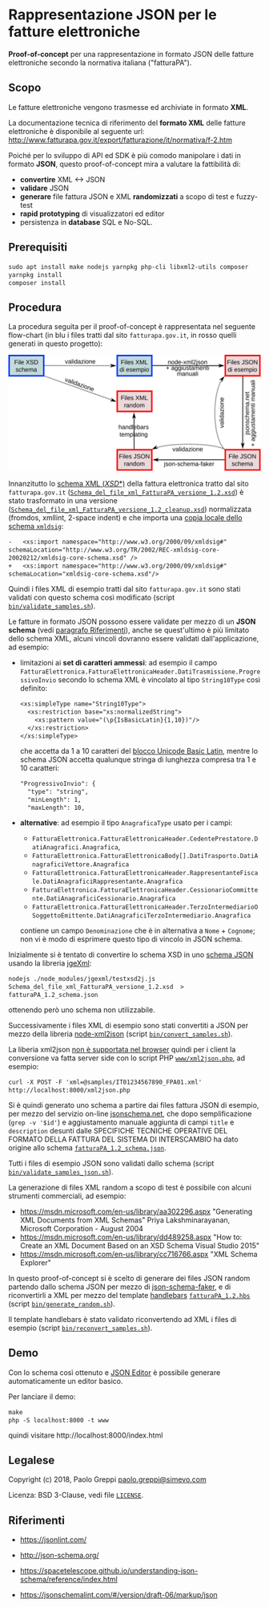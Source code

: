 # Rappresentazione JSON per le fatture elettroniche

**Proof-of-concept** per una rappresentazione in formato JSON delle fatture elettroniche secondo la normativa italiana ("fatturaPA").

## Scopo

Le fatture elettroniche vengono trasmesse ed archiviate in formato **XML**.

La documentazione tecnica di riferimento del **formato XML** delle fatture elettroniche è disponibile al seguente url: http://www.fatturapa.gov.it/export/fatturazione/it/normativa/f-2.htm

Poiché per lo sviluppo di API ed SDK è più comodo manipolare i dati in formato **JSON**, questo proof-of-concept mira a valutare la fattibilità di:
- **convertire** XML <-> JSON
- **validare** JSON
- **generare** file fattura JSON e XML **randomizzati** a scopo di test e fuzzy-test
- **rapid prototyping** di visualizzatori ed editor
- persistenza in **database** SQL e No-SQL.

## Prerequisiti

```
sudo apt install make nodejs yarnpkg php-cli libxml2-utils composer
yarnpkg install
composer install
```

## Procedura

La procedura seguita per il proof-of-concept è rappresentata nel seguente flow-chart (in blu i files tratti dal sito `fatturapa.gov.it`, in rosso quelli generati in questo progetto):

![Flow-chart](flowchart.png "Flow-chart del proof-of-concept")

Innanzitutto lo [schema XML (*XSD**)](https://en.wikipedia.org/wiki/XML_Schema_(W3C)) della fattura elettronica tratto dal sito `fatturapa.gov.it` ([`Schema_del_file_xml_FatturaPA_versione_1.2.xsd`](Schema_del_file_xml_FatturaPA_versione_1.2.xsd)) è stato trasformato in una versione ([`Schema_del_file_xml_FatturaPA_versione_1.2_cleanup.xsd`](Schema_del_file_xml_FatturaPA_versione_1.2_cleanup.xsd)) normalizzata (fromdos, xmllint, 2-space indent) e che importa una [copia locale dello schema `xmldsig`](xmldsig-core-schema.xsd):
```
-   <xs:import namespace="http://www.w3.org/2000/09/xmldsig#" schemaLocation="http://www.w3.org/TR/2002/REC-xmldsig-core-20020212/xmldsig-core-schema.xsd" />
+   <xs:import namespace="http://www.w3.org/2000/09/xmldsig#" schemaLocation="xmldsig-core-schema.xsd"/>
```

Quindi i files XML di esempio tratti dal sito `fatturapa.gov.it` sono stati validati con questo schema così modificato (script [`bin/validate_samples.sh`](bin/validate_samples.sh)).

Le fatture in formato JSON possono essere validate per mezzo di un **JSON schema** (vedi [paragrafo Riferimenti](#riferimenti)), anche se quest'ultimo è più limitato dello schema XML, alcuni vincoli dovranno essere validati dall'applicazione, ad esempio:

- limitazioni ai **set di caratteri ammessi**: ad esempio il campo `FatturaElettronica.FatturaElettronicaHeader.DatiTrasmissione.ProgressivoInvio` secondo lo schema XML è vincolato al tipo `String10Type` così definito:
    ```
    <xs:simpleType name="String10Type">
      <xs:restriction base="xs:normalizedString">
        <xs:pattern value="(\p{IsBasicLatin}{1,10})"/>
      </xs:restriction>
    </xs:simpleType>
    ```
  che accetta da 1 a 10 caratteri del [blocco Unicode Basic Latin](https://www.w3.org/TR/xsd-unicode-blocknames/), mentre lo schema JSON accetta qualunque stringa di lunghezza compresa tra 1 e 10 caratteri:
    ```
    "ProgressivoInvio": {
      "type": "string",
      "minLength": 1,
      "maxLength": 10,
    ```
- **alternative**: ad esempio il tipo `AnagraficaType` usato per i campi:
  - `FatturaElettronica.FatturaElettronicaHeader.CedentePrestatore.DatiAnagrafici.Anagrafica`,
  - `FatturaElettronica.FatturaElettronicaBody[].DatiTrasporto.DatiAnagraficiVettore.Anagrafica`
  - `FatturaElettronica.FatturaElettronicaHeader.RappresentanteFiscale.DatiAnagraficiRappresentante.Anagrafica`
  - `FatturaElettronica.FatturaElettronicaHeader.CessionarioCommittente.DatiAnagraficiCessionario.Anagrafica`
  - `FatturaElettronica.FatturaElettronicaHeader.TerzoIntermediarioOSoggettoEmittente.DatiAnagraficiTerzoIntermediario.Anagrafica`

  contiene un campo `Denominazione` che è in alternativa a `Nome` + `Cognome`; non vi è modo di esprimere questo tipo di vincolo in JSON schema.

Inizialmente si è tentato di convertire lo schema XSD in uno [schema JSON](http://json-schema.org/) usando la libreria [jgeXml](https://github.com/Mermade/jgeXml):
```
nodejs ./node_modules/jgexml/testxsd2j.js Schema_del_file_xml_FatturaPA_versione_1.2.xsd  > fatturaPA_1.2_schema.json
```
ottenendo però uno schema non utilizzabile.

Successivamente i files XML di esempio sono stati convertiti a JSON per mezzo della libreria [node-xml2json](https://github.com/buglabs/node-xml2json) (script [`bin/convert_samples.sh`](bin/convert_samples.sh)).

La liberia xml2json [non è supportata nel browser](https://github.com/buglabs/node-xml2json/issues/97) quindi per i client la conversione va fatta server side con lo script PHP [`www/xml2json.php`](www/xml2json.php), ad esempio:
```
curl -X POST -F 'xml=@samples/IT01234567890_FPA01.xml' http://localhost:8000/xml2json.php
```

Si è quindi generato uno schema a partire dai files fattura JSON di esempio, per mezzo del servizio on-line [jsonschema.net](https://www.jsonschema.net/), che dopo semplificazione (`grep -v '$id'`) e aggiustamento manuale aggiunta di campi `title` e `description` desunti dalle SPECIFICHE TECNICHE OPERATIVE DEL FORMATO DELLA FATTURA DEL SISTEMA DI INTERSCAMBIO ha dato origine allo schema [`fatturaPA_1.2_schema.json`](fatturaPA_1.2_schema.json).

Tutti i files di esempio JSON sono validati dallo schema (script [`bin/validate_samples_json.sh`](bin/validate_samples_json.sh)).

La generazione di files XML random a scopo di test è possibile con alcuni strumenti commerciali, ad esempio:
- https://msdn.microsoft.com/en-us/library/aa302296.aspx "Generating XML Documents from XML Schemas" Priya Lakshminarayanan, Microsoft Corporation - August 2004
- https://msdn.microsoft.com/en-us/library/dd489258.aspx "How to: Create an XML Document Based on an XSD Schema Visual Studio 2015"
- https://msdn.microsoft.com/en-us/library/cc716766.aspx "XML Schema Explorer"

In questo proof-of-concept si è scelto di generare dei files JSON random partendo dallo schema JSON per mezzo di [json-schema-faker](https://github.com/json-schema-faker/json-schema-faker), e di riconvertirli a XML per mezzo del template [handlebars](http://handlebarsjs.com/) [`fatturaPA_1.2.hbs`](fatturaPA_1.2.hbs) (script [`bin/generate_random.sh`](bin/generate_random.sh)).

Il template handlebars è stato validato riconvertendo ad XML i files di esempio (script [`bin/reconvert_samples.sh`](bin/reconvert_samples.sh)).

## Demo

Con lo schema così ottenuto e [JSON Editor](https://github.com/json-editor/json-editor) è possibile generare automaticamente un editor basico.

Per lanciare il demo:
```
make
php -S localhost:8000 -t www
```
quindi visitare http://localhost:8000/index.html

## Legalese

Copyright (c) 2018, Paolo Greppi <paolo.greppi@simevo.com>

Licenza: BSD 3-Clause, vedi file [`LICENSE`](LICENSE).

## Riferimenti

- https://jsonlint.com/

- http://json-schema.org/

- https://spacetelescope.github.io/understanding-json-schema/reference/index.html

- https://jsonschemalint.com/#/version/draft-06/markup/json
